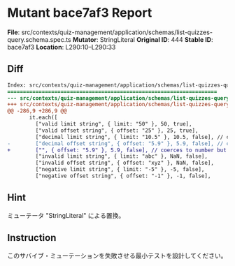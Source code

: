 # Mutant bace7af3 Report

**File**: src/contexts/quiz-management/application/schemas/list-quizzes-query.schema.spec.ts
**Mutator**: StringLiteral
**Original ID**: 444
**Stable ID**: bace7af3
**Location**: L290:10–L290:33

## Diff

```diff
Index: src/contexts/quiz-management/application/schemas/list-quizzes-query.schema.spec.ts
===================================================================
--- src/contexts/quiz-management/application/schemas/list-quizzes-query.schema.spec.ts	original
+++ src/contexts/quiz-management/application/schemas/list-quizzes-query.schema.spec.ts	mutated #444
@@ -286,9 +286,9 @@
       it.each([
         ["valid limit string", { limit: "50" }, 50, true],
         ["valid offset string", { offset: "25" }, 25, true],
         ["decimal limit string", { limit: "10.5" }, 10.5, false], // coerces to number but fails int validation
-        ["decimal offset string", { offset: "5.9" }, 5.9, false], // coerces to number but fails int validation
+        ["", { offset: "5.9" }, 5.9, false], // coerces to number but fails int validation
         ["invalid limit string", { limit: "abc" }, NaN, false],
         ["invalid offset string", { offset: "xyz" }, NaN, false],
         ["negative limit string", { limit: "-5" }, -5, false],
         ["negative offset string", { offset: "-1" }, -1, false],
```

## Hint

ミューテータ "StringLiteral" による置換。

## Instruction

このサバイブ・ミューテーションを失敗させる最小テストを設計してください。
